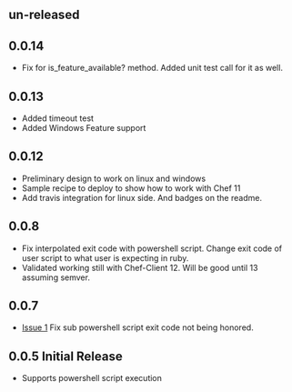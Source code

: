 ## un-released

## 0.0.14
 * Fix for is_feature_available? method.  Added unit test call for it as well.

## 0.0.13
 * Added timeout test
 * Added Windows Feature support

## 0.0.12
 * Preliminary design to work on linux and windows
 * Sample recipe to deploy to show how to work with Chef 11
 * Add travis integration for linux side.  And badges on the readme.

## 0.0.8
 * Fix interpolated exit code with powershell script.  Change exit code of user script to what user is expecting in ruby.
 * Validated working still with Chef-Client 12.  Will be good until 13 assuming semver.

## 0.0.7 
 * [Issue 1](https://github.com/ebsco/mixlibrary-core/issues/1) Fix sub powershell script exit code not being honored.

## 0.0.5 Initial Release
 * Supports powershell script execution